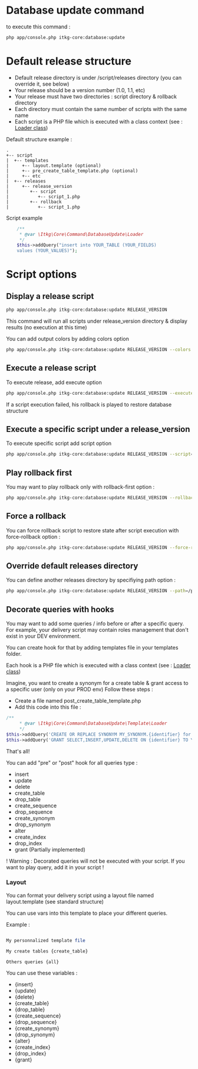 Database update command
=======================

to execute this command :

```bash
php app/console.php itkg-core:database:update
```

# Default release structure

* Default release directory is under /script/releases directory (you can override it, see below)
* Your release should be a version number (1.0, 1.1, etc)
* Your release must have two directories : script directory & rollback directory
* Each directory must contain the same number of scripts with the same name
* Each script is a PHP file which is executed with a class context (see : [Loader class](https://github.com/itkg/core/blob/master/src/Itkg/Core/Command/DatabaseUpdate/Loader.php))


Default structure example :
```text
.
+-- script
|  +-- templates
|     +-- layout.template (optional)
|     +-- pre_create_table_template.php (optional)
|     +-- etc
|  +-- releases
|     +-- release_version
|        +-- script
|           +-- script_1.php
|        +-- rollback
|           +-- script_1.php
```

Script example

```php
    /**
     * @var \Itkg\Core\Command\DatabaseUpdate\Loader
     */
    $this->addQuery("insert into YOUR_TABLE (YOUR_FIELDS)
    values (YOUR_VALUES)");
```

# Script options

## Display a release script
```bash
php app/console.php itkg-core:database:update RELEASE_VERSION
```

This command will run all scripts under release_version directory & display results (no execution at this time)

You can add output colors by adding colors option

```bash
php app/console.php itkg-core:database:update RELEASE_VERSION --colors
```

## Execute a release script

To execute release, add execute option

```bash
php app/console.php itkg-core:database:update RELEASE_VERSION --execute
```

If a script execution failed, his rollback is played to restore database structure

## Execute a specific script under a release_version

To execute specific script add script option

```bash
php app/console.php itkg-core:database:update RELEASE_VERSION --script=YOUR_SCRIPT_NAME
```

## Play rollback first

You may want to play rollback only with rollback-first option :

```bash
php app/console.php itkg-core:database:update RELEASE_VERSION --rollback-first
```

## Force a rollback

You can force rollback script to restore state after script execution with force-rollback option :

```bash
php app/console.php itkg-core:database:update RELEASE_VERSION --force-rollback
```

## Override default releases directory

You can define another releases directory by specifiying path option :

```bash
php app/console.php itkg-core:database:update RELEASE_VERSION --path=/path/to/you/releases/directory
```

## Decorate queries with hooks

You may want to add some queries / info before or after a specific query.
For example, your delivery script may contain roles management that don't exist in your DEV environment.

You can create hook for that by adding templates file in your templates folder.

Each hook is a PHP file which is executed with a class context (see : [Loader class](https://github.com/itkg/core/blob/master/src/Itkg/Core/Command/DatabaseUpdate/Template/Loader.php))

Imagine, you want to create a synonym for a create table & grant access to a specific user (only on your PROD env)
Follow these steps :

* Create a file named post_create_table_template.php
* Add this code into this file :

```php
/**
     * @var \Itkg\Core\Command\DatabaseUpdate\Template\Loader
     */
$this->addQuery('CREATE OR REPLACE SYNONYM MY_SYNONYM.{identifier} for {identifier}'); // identifier is your table name
$this->addQuery('GRANT SELECT,INSERT,UPDATE,DELETE ON {identifier} TO YOUR_ROLE'); // identifier is you table name

```
That's all!

You can add "pre" or "post" hook for all queries type :
* insert
* update
* delete
* create_table
* drop_table
* create_sequence
* drop_sequence
* create_synonym
* drop_synonym
* alter
* create_index
* drop_index
* grant (Partially implemented)

! Warning : Decorated queries will not be executed with your script. If you want to play query, add it in your script !

### Layout

You can format your delivery script using a layout file named layout.template (see standard structure)

You can use vars into this template to place your different queries.

Example :

```php

My personnalized template file

My create tables {create_table}

Others queries {all}

```

You can use these variables :

* {insert}
* {update}
* {delete}
* {create_table}
* {drop_table}
* {create_sequence}
* {drop_sequence}
* {create_synonym}
* {drop_synonym}
* {alter}
* {create_index}
* {drop_index}
* {grant}